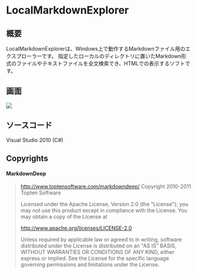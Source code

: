# LocalMarkdownExplorer

## 概要
LocalMarkdownExplorerは、Windows上で動作するMarkdownファイル用のエクスプローラーです。
指定したローカルのディレクトリに置いたMarkdown形式のファイルやテキストファイルを全文検索でき、HTMLでの表示するソフトです。

## 画面
![](http://daybreak3d.nobody.jp/image/tmp/ss03.png)

## ソースコード
Visual Studio 2010 (C#)

## Copyrights
#### MarkdownDeep
> http://www.toptensoftware.com/markdowndeep/
> Copyright 2010-2011 Topten Software
> 
> Licensed under the Apache License, Version 2.0 (the "License"); you may not use this product except in compliance with the License. You may obtain a copy of the License at
> 
> http://www.apache.org/licenses/LICENSE-2.0
> 
> Unless required by applicable law or agreed to in writing, software distributed under the License is distributed on an "AS IS" BASIS, WITHOUT WARRANTIES OR CONDITIONS OF ANY KIND, either express or implied. See the License for the specific language governing permissions and limitations under the License.
